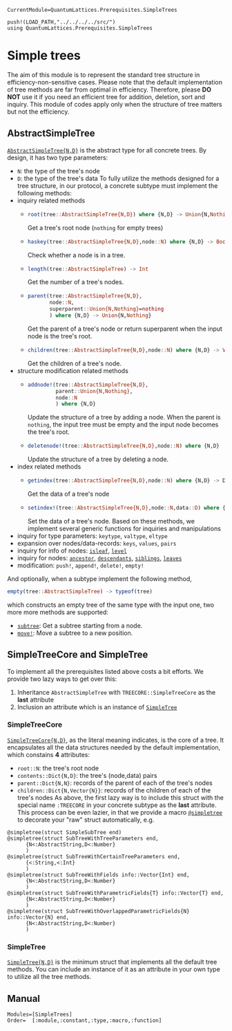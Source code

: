 ```@meta
CurrentModule=QuantumLattices.Prerequisites.SimpleTrees
```

```@setup simpletrees
push!(LOAD_PATH,"../../../../src/")
using QuantumLattices.Prerequisites.SimpleTrees
```

# Simple trees

The aim of this module is to represent the standard tree structure in efficiency-non-sensitive cases. Please note that the default implementation of tree methods are far from optimal in efficiency. Therefore, please **DO NOT** use it if you need an efficient tree for addition, deletion, sort and inquiry. This module of codes apply only when the structure of tree matters but not the efficiency.

## AbstractSimpleTree

[`AbstractSimpleTree{N,D}`](@ref) is the abstract type for all concrete trees. By design, it has two type parameters:
* `N`: the type of the tree's node
* `D`: the type of the tree's data
To fully utilize the methods designed for a tree structure, in our protocol, a concrete subtype must implement the following methods:
* inquiry related methods
  - ```julia
    root(tree::AbstractSimpleTree{N,D}) where {N,D} -> Union{N,Nothing}
    ```
    Get a tree's root node (`nothing` for empty trees)
  - ```julia
    haskey(tree::AbstractSimpleTree{N,D},node::N) where {N,D} -> Bool
    ```
    Check whether a node is in a tree.
  - ```julia
    length(tree::AbstractSimpleTree) -> Int
    ```
    Get the number of a tree's nodes.
  - ```julia
    parent(tree::AbstractSimpleTree{N,D},
           node::N,
           superparent::Union{N,Nothing}=nothing
           ) where {N,D} -> Union{N,Nothing}
    ```
    Get the parent of a tree's node or return superparent when the input node is the tree's root.
  - ```julia
    children(tree::AbstractSimpleTree{N,D},node::N) where {N,D} -> Vector{N}
    ```
    Get the children of a tree's node.
* structure modification related methods
  - ```julia
    addnode!(tree::AbstractSimpleTree{N,D},
             parent::Union{N,Nothing},
             node::N
             ) where {N,D}
    ```
    Update the structure of a tree by adding a node. When the parent is `nothing`, the input tree must be empty and the input node becomes the tree's root.
  - ```julia
    deletenode!(tree::AbstractSimpleTree{N,D},node::N) where {N,D}
    ```
    Update the structure of a tree by deleting a node.
* index related methods
  - ```julia
    getindex(tree::AbstractSimpleTree{N,D},node::N) where {N,D} -> D
    ```
    Get the data of a tree's node
  - ```julia
    setindex!(tree::AbstractSimpleTree{N,D},node::N,data::D) where {N,D}
    ```
    Set the data of a tree's node.
Based on these methods, we implement several generic functions for inquiries and manipulations
* inquiry for type parameters: `keytype`, `valtype`, `eltype`
* expansion over nodes/data-records: `keys`, `values`, `pairs`
* inquiry for info of nodes: [`isleaf`](@ref), [`level`](@ref)
* inquiry for nodes: [`ancestor`](@ref), [`descendants`](@ref), [`siblings`](@ref), [`leaves`](@ref)
* modification: `push!`, `append!`, `delete!`, `empty!`

And optionally, when a subtype implement the following method,
```julia
empty(tree::AbstractSimpleTree) -> typeof(tree)
```
which constructs an empty tree of the same type with the input one, two more more methods are supported:
* [`subtree`](@ref): Get a subtree starting from a node.
* [`move!`](@ref): Move a subtree to a new position.

## SimpleTreeCore and SimpleTree

To implement all the prerequisites listed above costs a bit efforts. We provide two lazy ways to get over this:
1. Inheritance `AbstractSimpleTree` with `TREECORE::SimpleTreeCore` as the **last** attribute
2. Inclusion an attribute which is an instance of [`SimpleTree`](@ref)

### SimpleTreeCore

[`SimpleTreeCore{N,D}`](@ref), as the literal meaning indicates, is the core of a tree. It encapsulates all the data structures needed by the default implementation, which constains **4** attributes:
* `root::N`: the tree's root node
* `contents::Dict{N,D}`: the tree's (node,data) pairs
* `parent::Dict{N,N}`: records of the parent of each of the tree's nodes
* `children::Dict{N,Vector{N}}`: records of the children of each of the tree's nodes
As above, the first lazy way is to include this struct with the special name `:TREECORE` in your concrete subtype as the **last** attribute. This process can be even lazier, in that we provide a macro [`@simpletree`](@ref) to decorate your "raw" struct automatically, e.g.
```@repl simpletrees
@simpletree(struct SimpleSubTree end)
@simpletree(struct SubTreeWithTreeParameters end,
      {N<:AbstractString,D<:Number}
      )
@simpletree(struct SubTreeWithCertainTreeParameters end,
      {<:String,<:Int}
      )
@simpletree(struct SubTreeWithFields info::Vector{Int} end,
      {N<:AbstractString,D<:Number}
      )
@simpletree(struct SubTreeWithParametricFields{T} info::Vector{T} end,
      {N<:AbstractString,D<:Number}
      )
@simpletree(struct SubTreeWithOverlappedParametricFields{N} info::Vector{N} end,
      {N<:AbstractString,D<:Number}
      )
```

### SimpleTree

[`SimpleTree{N,D}`](@ref) is the minimum struct that implements all the default tree methods. You can include an instance of it as an attribute in your own type to utilize all the tree methods.

## Manual

```@autodocs
Modules=[SimpleTrees]
Order=  [:module,:constant,:type,:macro,:function]
```
